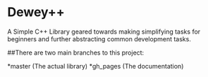 Dewey++
=====

A Simple C++ Library geared towards making simplifying tasks for beginners and further abstracting common development tasks.

##There are two main branches to this project:

  *master (The actual library)
  *gh_pages (The documentation) 
